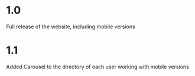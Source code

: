 
# 1.0

Full release of the website, including mobile versions

# 1.1

Added Carousel to the directory of each user working with mobile versions


